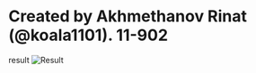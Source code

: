 
# Created by Akhmethanov Rinat (@koala1101). 11-902

result
![Result](hhttps://github.com/KoaLa1101/OsTasks/blob/main/os1.png?raw=true)
